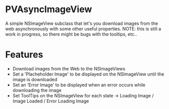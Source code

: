 PVAsyncImageView
================
A simple NSImageView subclass that let's you download images from the web asynchronously with some other useful properties.
NOTE: this is still a work in progress, so there might be bugs with the tooltips, etc..

Features
================
* Download images from the Web to the NSImageViews
* Set a 'Placheholder Image' to be displayed on the NSImageView until the image is downloaded
* Set an 'Error Image' to be displayed when an error occurs while downloading the image
* Set ToolTips on the NSImageView for each state -> Loading Image / Image Loaded / Error Loading Image